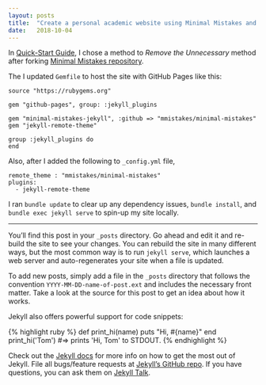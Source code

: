 ```yaml
---
layout: posts
title:  "Create a personal academic website using Minimal Mistakes and Jekyll"
date:   2018-10-04
---
```


In [Quick-Start Guide](https://mmistakes.github.io/minimal-mistakes/docs/quick-start-guide/), I chose a method to _Remove the Unnecessary_ method after forking [Minimal Mistakes repository](https://github.com/mmistakes/minimal-mistakes). 

The I updated `Gemfile` to host the site with GitHub Pages like this:
```
source "https://rubygems.org"

gem "github-pages", group: :jekyll_plugins

gem "minimal-mistakes-jekyll", :github => "mmistakes/minimal-mistakes"
gem "jekyll-remote-theme"

group :jekyll_plugins do
end
```
Also, after I added the following to `_config.yml` file,
```
remote_theme : "mmistakes/minimal-mistakes"
plugins:
  - jekyll-remote-theme
```
I ran `bundle update` to clear up any dependency issues, `bundle install`, and `bundle exec jekyll serve` to spin-up my site locally.


-----

You’ll find this post in your `_posts` directory. Go ahead and edit it and re-build the site to see your changes. You can rebuild the site in many different ways, but the most common way is to run `jekyll serve`, which launches a web server and auto-regenerates your site when a file is updated.

To add new posts, simply add a file in the `_posts` directory that follows the convention `YYYY-MM-DD-name-of-post.ext` and includes the necessary front matter. Take a look at the source for this post to get an idea about how it works.

Jekyll also offers powerful support for code snippets:

{% highlight ruby %}
def print_hi(name)
  puts "Hi, #{name}"
end
print_hi('Tom')
#=> prints 'Hi, Tom' to STDOUT.
{% endhighlight %}

Check out the [Jekyll docs][jekyll-docs] for more info on how to get the most out of Jekyll. File all bugs/feature requests at [Jekyll’s GitHub repo][jekyll-gh]. If you have questions, you can ask them on [Jekyll Talk][jekyll-talk].

[jekyll-docs]: https://jekyllrb.com/docs/home
[jekyll-gh]:   https://github.com/jekyll/jekyll
[jekyll-talk]: https://talk.jekyllrb.com/

